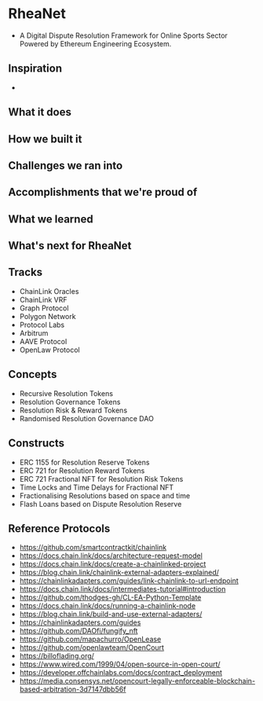 # RheaNet
- A Digital Dispute Resolution Framework for Online Sports Sector Powered by Ethereum Engineering Ecosystem.

## Inspiration
- 

## What it does

## How we built it

## Challenges we ran into

## Accomplishments that we're proud of

## What we learned

## What's next for RheaNet


## Tracks
- ChainLink Oracles
- ChainLink VRF
- Graph Protocol
- Polygon Network
- Protocol Labs
- Arbitrum
- AAVE Protocol
- OpenLaw Protocol

## Concepts
- Recursive Resolution Tokens
- Resolution Governance Tokens
- Resolution Risk & Reward Tokens
- Randomised Resolution Governance DAO

## Constructs
- ERC 1155 for Resolution Reserve Tokens
- ERC 721 for Resolution Reward Tokens
- ERC 721 Fractional NFT for Resolution Risk Tokens
- Time Locks and Time Delays for Fractional NFT
- Fractionalising Resolutions based on space and time
- Flash Loans based on Dispute Resolution Reserve

## Reference Protocols
- https://github.com/smartcontractkit/chainlink
- https://docs.chain.link/docs/architecture-request-model
- https://docs.chain.link/docs/create-a-chainlinked-project
- https://blog.chain.link/chainlink-external-adapters-explained/
- https://chainlinkadapters.com/guides/link-chainlink-to-url-endpoint
- https://docs.chain.link/docs/intermediates-tutorial#introduction
- https://github.com/thodges-gh/CL-EA-Python-Template
- https://docs.chain.link/docs/running-a-chainlink-node
- https://blog.chain.link/build-and-use-external-adapters/
- https://chainlinkadapters.com/guides
- https://github.com/DAOfi/fungify_nft
- https://github.com/mapachurro/OpenLease
- https://github.com/openlawteam/OpenCourt
- https://billoflading.org/
- https://www.wired.com/1999/04/open-source-in-open-court/
- https://developer.offchainlabs.com/docs/contract_deployment
- https://media.consensys.net/opencourt-legally-enforceable-blockchain-based-arbitration-3d7147dbb56f
